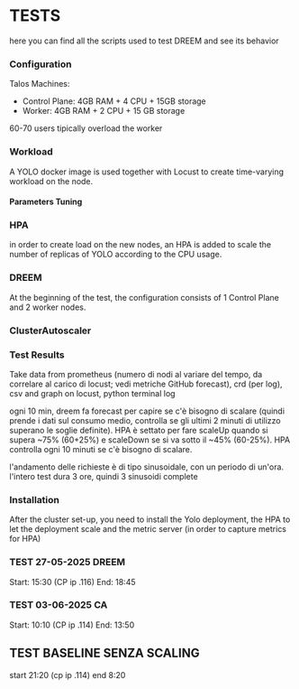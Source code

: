 # TESTS
here you can find all the scripts used to test DREEM and see its behavior

### Configuration
Talos Machines:
* Control Plane: 4GB RAM + 4 CPU + 15GB storage
* Worker: 4GB RAM + 2 CPU + 15 GB storage

60-70 users tipically overload the worker

### Workload
A YOLO docker image is used together with Locust to create time-varying workload on the node.

#### Parameters Tuning


### HPA
in order to create load on the new nodes, an HPA is added to scale the number of replicas of YOLO according to the CPU usage.


### DREEM
At the beginning of the test, the configuration consists of 1 Control Plane and 2 worker nodes.


### ClusterAutoscaler


### Test Results
Take data from prometheus (numero di nodi al variare del tempo, da correlare al carico di locust; vedi metriche GitHub forecast), crd (per log), csv and graph on locust, python terminal log


ogni 10 min, dreem fa forecast per capire se c'è bisogno di scalare (quindi prende i dati sul consumo medio, controlla se gli ultimi 2 minuti di utilizzo superano le soglie definite).
HPA è settato per fare scaleUp quando si supera ~75% (60+25%) e scaleDown se si va sotto il ~45% (60-25%). HPA controlla ogni 10 minuti se c'è bisogno di scalare.

l'andamento delle richieste è di tipo sinusoidale, con un periodo di un'ora. l'intero test dura 3 ore, quindi 3 sinusoidi complete



### Installation

After the cluster set-up, you need to install the Yolo deployment, the HPA to let the deployment scale and the metric server (in order to capture metrics for HPA)


### TEST 27-05-2025 DREEM
Start: 15:30 (CP ip .116)
End: 18:45 

### TEST 03-06-2025 CA
Start: 10:10 (CP ip .114)
End: 13:50

## TEST BASELINE SENZA SCALING
start 21:20 (cp ip .114)
end 8:20


